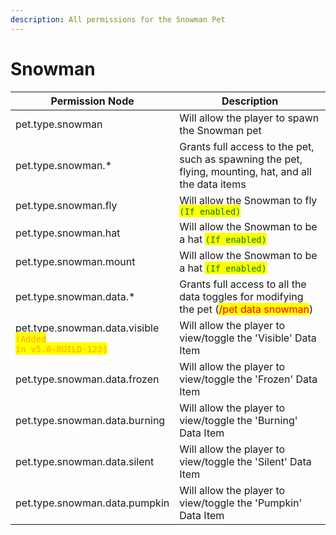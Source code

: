 ```yaml
---
description: All permissions for the Snowman Pet
---
```



# Snowman
| Permission Node | Description |
| - | - |
| pet.type.snowman | Will allow the player to spawn the Snowman pet |
| pet.type.snowman.* | Grants full access to the pet, such as spawning the pet, flying, mounting, hat, and all the data items |
| pet.type.snowman.fly | Will allow the Snowman to fly <mark style="color:green;">`(If enabled)`</mark> |
| pet.type.snowman.hat | Will allow the Snowman to be a hat <mark style="color:green;">`(If enabled)`</mark> |
| pet.type.snowman.mount | Will allow the Snowman to be a hat <mark style="color:green;">`(If enabled)`</mark> |
| pet.type.snowman.data.* | Grants full access to all the data toggles for modifying the pet (<mark style="color:red;">/pet data snowman</mark>) |
| pet.type.snowman.data.visible<br><mark style="color:orange;"><code>(Added in v5.0-BUILD-122)</code></mark> | Will allow the player to view/toggle the 'Visible' Data Item |
| pet.type.snowman.data.frozen | Will allow the player to view/toggle the 'Frozen' Data Item |
| pet.type.snowman.data.burning | Will allow the player to view/toggle the 'Burning' Data Item |
| pet.type.snowman.data.silent | Will allow the player to view/toggle the 'Silent' Data Item |
| pet.type.snowman.data.pumpkin | Will allow the player to view/toggle the 'Pumpkin' Data Item |

